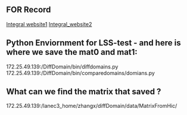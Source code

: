 ## FOR Record

[Integral website1](https://www.notion.so/integral-calculate-fe573ec506154e6a83f9b24b208b2e54?pvs=4#2deb6c01a50148078ba9b52911efd633)
[Integral_website2](https://www.notion.so/integral-calculate-fe573ec506154e6a83f9b24b208b2e54?pvs=4#d25b7f0bb63d438da635e7826864bc00)

## Python Enviornment for LSS-test  -  and here is where we save the mat0 and mat1:

172.25.49.139:/DiffDomain/bin/diffdomains.py
172.25.49.139:/DiffDomain/bin/comparedomains/domians.py

## What can we find the matrix that saved ?

172.25.49.139:/lanec3_home/zhangx/diffDomain/data/MatrixFromHic/



